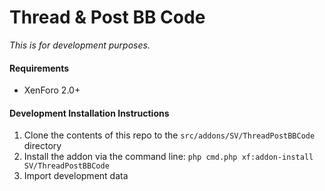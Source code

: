 # Thread & Post BB Code

_This is for development purposes._

#### Requirements

 - XenForo 2.0+
 
#### Development Installation Instructions

 1. Clone the contents of this repo to the `src/addons/SV/ThreadPostBBCode` directory
 2. Install the addon via the command line:
    `php cmd.php xf:addon-install SV/ThreadPostBBCode`
 3. Import development data